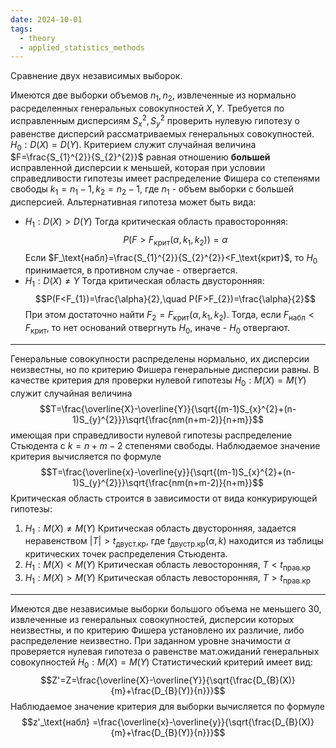 ```yaml
---
date: 2024-10-01
tags:
  - theory
  - applied_statistics_methods
---
```

Сравнение двух независимых выборок.

Имеются две выборки объемов $n_{1},n_{2}$, извлеченные из нормально расределенных генеральных совокупностей $X,Y$. Требуется по исправленным дисперсиям $S_x^2,S_y^2$ проверить нулевую гипотезу о равенстве дисперсий рассматриваемых генеральных совокупностей. $H_{0}:D(X)=D(Y)$.
Критерием служит случайная величина $F=\frac{S_{1}^{2}}{S_{2}^{2}}$ равная отношению **большей** исправленной дисперсии к меньшей, которая при условии справедливости гипотезы имеет распределение Фишера со степенями свободы $k_{1}=n_{1}-1,k_{2}=n_{2}-1$, где $n_{1}$ - объем выборки с большей дисперсией.
Альтернативная гипотеза может быть вида: 
- $H_{1}:D(X)>D(Y)$
  Тогда критическая область правосторонняя: $$P(F>F_\text{крит}(\alpha,k_{1},k_{2}))=\alpha$$
  Если $F_\text{набл}=\frac{S_{1}^{2}}{S_{2}^{2}}<F_\text{крит}$, то $H_{0}$ принимается, в противном случае - отвергается.
- $H_{1}:D(X)\neq Y$
  Тогда критическая область двусторонняя:$$P(F<F_{1})=\frac{\alpha}{2},\quad P(F>F_{2})=\frac{\alpha}{2}$$
  При этом достаточно найти $F_{2}=F_\text{крит}(\alpha,k_{1},k_{2})$. Тогда, если $F_\text{набл}<F_\text{крит}$, то нет оснований отвергнуть $H_{0}$, иначе - $H_{0}$ отвергают.

---
Генеральные совокупности распределены нормально, их дисперсии неизвестны, но по критерию Фишера генеральные дисперсии равны. В качестве критерия для проверки нулевой гипотезы $H_{0}:M(X)=M(Y)$ служит случайная величина $$T=\frac{\overline{X}-\overline{Y}}{\sqrt{(m-1)S_{x}^{2}+(n-1)S_{y}^{2}}}\sqrt{\frac{nm(n+m-2)}{n+m}}$$имеющая при справедливости нулевой гипотезы распределение Стьюдента с $k=n+m-2$ степенями свободы. Наблюдаемое значение критерия вычисляется по формуле$$T=\frac{\overline{x}-\overline{y}}{\sqrt{(m-1)S_{x}^{2}+(n-1)S_{y}^{2}}}\sqrt{\frac{nm(n+m-2)}{n+m}}$$
Критическая область строится в зависимости от вида конкурирующей гипотезы:
1. $H_{1}:M(X)\neq M(Y)$
   Критическая область двусторонняя, задается неравенством $|T|>t_\text{двуст.кр}$, где $t_\text{двустр.кр}(\alpha,k)$ находится из таблицы критических точек распределения Стьюдента.
2. $H_{1}:M(X)< M(Y)$
   Критическая область левосторонняя, $T<t_\text{прав.кр}$
3. $H_{1}:M(X)> M(Y)$
   Критическая область левосторонняя, $T>t_\text{прав.кр}$

---
Имеются две независимые выборки большого объема не меньшего 30, извлеченные из генеральных совокупностей, дисперсии которых неизвестны, и по критерию Фишера установлено их различие, либо распределение неизвестно.
При заданном уровне значимости $\alpha$ проверяется нулевая гипотеза о равенстве мат.ожиданий генеральных совокупностей $H_{0}:M(X)=M(Y)$
Статистический критерий имеет вид: $$Z'=Z=\frac{\overline{X}-\overline{Y}}{\sqrt{\frac{D_{B}(X)}{m}+\frac{D_{B}(Y)}{n}}}$$Наблюдаемое значение критерия для выборки вычисляется по формуле $$z'_\text{набл} =\frac{\overline{x}-\overline{y}}{\sqrt{\frac{D_{B}(X)}{m}+\frac{D_{B}(Y)}{n}}}$$
